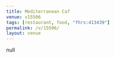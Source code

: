 ```yaml
---
title: Mediterranean Caf
venue: v15506
tags: [restaurant, food, "fhrs:413439"]
permalink: /v/15506/
layout: venue
---
```

null